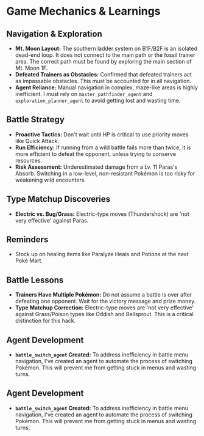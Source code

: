 # Game Mechanics & Learnings

## Navigation & Exploration
- **Mt. Moon Layout:** The southern ladder system on B1F/B2F is an isolated dead-end loop. It does not connect to the main path or the fossil trainer area. The correct path must be found by exploring the main section of Mt. Moon 1F.
- **Defeated Trainers as Obstacles:** Confirmed that defeated trainers act as impassable obstacles. This must be accounted for in all navigation.
- **Agent Reliance:** Manual navigation in complex, maze-like areas is highly inefficient. I must rely on `master_pathfinder_agent` and `exploration_planner_agent` to avoid getting lost and wasting time.

## Battle Strategy
- **Proactive Tactics:** Don't wait until HP is critical to use priority moves like Quick Attack.
- **Run Efficiency:** If running from a wild battle fails more than twice, it is more efficient to defeat the opponent, unless trying to conserve resources.
- **Risk Assessment:** Underestimated damage from a Lv. 11 Paras's Absorb. Switching in a low-level, non-resistant Pokémon is too risky for weakening wild encounters.

## Type Matchup Discoveries
- **Electric vs. Bug/Grass:** Electric-type moves (Thundershock) are 'not very effective' against Paras.

## Reminders
- Stock up on healing items like Paralyze Heals and Potions at the next Poké Mart.

## Battle Lessons
- **Trainers Have Multiple Pokémon:** Do not assume a battle is over after defeating one opponent. Wait for the victory message and prize money.
- **Type Matchup Correction:** Electric-type moves are 'not very effective' against Grass/Poison types like Oddish and Bellsprout. This is a critical distinction for this hack.

## Agent Development
- **`battle_switch_agent` Created:** To address inefficiency in battle menu navigation, I've created an agent to automate the process of switching Pokémon. This will prevent me from getting stuck in menus and wasting turns.

## Agent Development
- **`battle_switch_agent` Created:** To address inefficiency in battle menu navigation, I've created an agent to automate the process of switching Pokémon. This will prevent me from getting stuck in menus and wasting turns.
